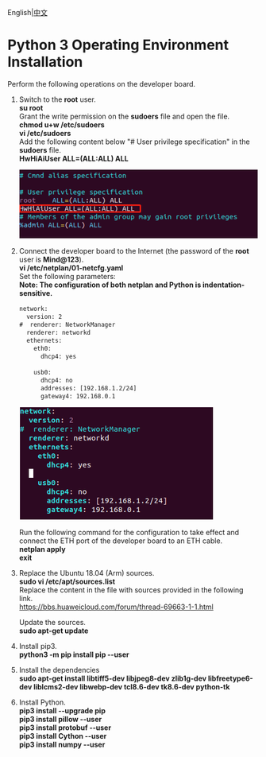 English|[中文](README.md)

# Python 3 Operating Environment Installation<a name="ZH-CN_TOPIC_0228768065"></a>

Perform the following operations on the developer board.

1. Switch to the **root** user.   
   **su root**   
   Grant the write permission on the **sudoers** file and open the file.   
   **chmod u+w /etc/sudoers**  
   **vi /etc/sudoers**   
   Add the following content below "# User privilege specification" in the **sudoers** file.   
   **HwHiAiUser ALL=(ALL:ALL) ALL**
   
   ![](figures/authority.png)

2. Connect the developer board to the Internet (the password of the **root** user is **Mind@123**).   
   **vi /etc/netplan/01-netcfg.yaml**   
   Set the following parameters:   
   **Note: The configuration of both netplan and Python is indentation-sensitive.**
   
   ```
   network:
     version: 2
   #  renderer: NetworkManager
     renderer: networkd
     ethernets:
       eth0:
         dhcp4: yes 
   
       usb0:
         dhcp4: no 
         addresses: [192.168.1.2/24] 
         gateway4: 192.168.0.1
   ```
   
   ![](figures/network.png)
   
   Run the following command for the configuration to take effect and connect the ETH port of the developer board to an ETH cable.   
   **netplan apply**  
   **exit**

3. Replace the Ubuntu 18.04 (Arm) sources.   
   **sudo vi /etc/apt/sources.list**   
   Replace the content in the file with sources provided in the following link.   
   https://bbs.huaweicloud.com/forum/thread-69663-1-1.html
   
   Update the sources.   
   **sudo apt-get update**

4. Install pip3.   
   **python3 -m pip install pip --user**

5. Install the dependencies   
   **sudo apt-get install libtiff5-dev libjpeg8-dev zlib1g-dev libfreetype6-dev liblcms2-dev libwebp-dev tcl8.6-dev tk8.6-dev python-tk**

6. Install Python.   
   **pip3 install --upgrade pip**  
   **pip3 install pillow --user**  
   **pip3 install protobuf --user**  
   **pip3 install Cython --user**    
   **pip3 install numpy --user**